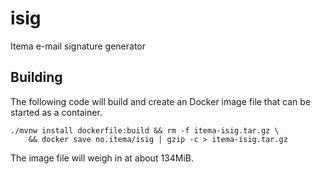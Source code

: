 # isig
Itema e-mail signature generator

## Building

The following code will build and create an Docker image file that can be 
started as a container.

	./mvnw install dockerfile:build && rm -f itema-isig.tar.gz \
		&& docker save no.itema/isig | gzip -c > itema-isig.tar.gz

The image file will weigh in at about 134MiB.		